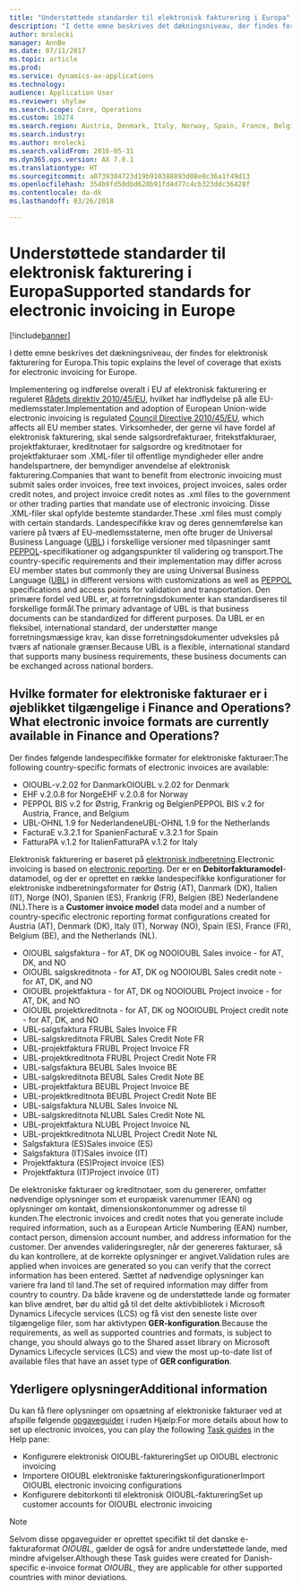 ```yaml
---
title: "Understøttede standarder til elektronisk fakturering i Europa"
description: "I dette emne beskrives det dækningsniveau, der findes for elektronisk fakturering i Microsoft Dynamics 365 for Finance and Operations i det europæiske område."
author: mrolecki
manager: AnnBe
ms.date: 07/11/2017
ms.topic: article
ms.prod: 
ms.service: dynamics-ax-applications
ms.technology: 
audience: Application User
ms.reviewer: shylaw
ms.search.scope: Core, Operations
ms.custom: 10274
ms.search.region: Austria, Denmark, Italy, Norway, Spain, France, Belgium, Netherlands
ms.search.industry: 
ms.author: mrolecki
ms.search.validFrom: 2016-05-31
ms.dyn365.ops.version: AX 7.0.1
ms.translationtype: HT
ms.sourcegitcommit: a0739304723d19b910388893d08e8c36a1f49d13
ms.openlocfilehash: 354b9fd50dbd628b91fd4d77c4cb323ddc36428f
ms.contentlocale: da-dk
ms.lasthandoff: 03/26/2018

---
```


# <a name="supported-standards-for-electronic-invoicing-in-europe"></a><span data-ttu-id="8ae0b-103">Understøttede standarder til elektronisk fakturering i Europa</span><span class="sxs-lookup"><span data-stu-id="8ae0b-103">Supported standards for electronic invoicing in Europe</span></span>

[!include[banner](../includes/banner.md)]


<span data-ttu-id="8ae0b-104">I dette emne beskrives det dækningsniveau, der findes for elektronisk fakturering for Europa.</span><span class="sxs-lookup"><span data-stu-id="8ae0b-104">This topic explains the level of coverage that exists for electronic invoicing for Europe.</span></span> 

<span data-ttu-id="8ae0b-105">Implementering og indførelse overalt i EU af elektronisk fakturering er reguleret [Rådets direktiv 2010/45/EU](http://eur-lex.europa.eu/LexUriServ/LexUriServ.do?uri=OJ:L:2010:189:0001:0008:EN:PDF), hvilket har indflydelse på alle EU-medlemsstater.</span><span class="sxs-lookup"><span data-stu-id="8ae0b-105">Implementation and adoption of European Union-wide electronic invoicing is regulated [Council Directive 2010/45/EU](http://eur-lex.europa.eu/LexUriServ/LexUriServ.do?uri=OJ:L:2010:189:0001:0008:EN:PDF), which affects all EU member states.</span></span> <span data-ttu-id="8ae0b-106">Virksomheder, der gerne vil have fordel af elektronisk fakturering, skal sende salgsordrefakturaer, fritekstfakturaer, projektfakturaer, kreditnotaer for salgsordre og kreditnotaer for projektfakturaer som .XML-filer til offentlige myndigheder eller andre handelspartnere, der bemyndiger anvendelse af elektronisk fakturering.</span><span class="sxs-lookup"><span data-stu-id="8ae0b-106">Companies that want to benefit from electronic invoicing must submit sales order invoices, free text invoices, project invoices, sales order credit notes, and project invoice credit notes as .xml files to the government or other trading parties that mandate use of electronic invoicing.</span></span> <span data-ttu-id="8ae0b-107">Disse .XML-filer skal opfylde bestemte standarder.</span><span class="sxs-lookup"><span data-stu-id="8ae0b-107">These .xml files must comply with certain standards.</span></span> <span data-ttu-id="8ae0b-108">Landespecifikke krav og deres gennemførelse kan variere på tværs af EU-medlemsstaterne, men ofte bruger de Universal Business Language ([UBL](https://www.oasis-open.org/committees/tc_home.php?wg_abbrev=ubl)) i forskellige versioner med tilpasninger samt [PEPPOL](http://www.peppol.eu)-specifikationer og adgangspunkter til validering og transport.</span><span class="sxs-lookup"><span data-stu-id="8ae0b-108">The country-specific requirements and their implementation may differ across EU member states but commonly they are using Universal Business Language ([UBL](https://www.oasis-open.org/committees/tc_home.php?wg_abbrev=ubl)) in different versions with customizations as well as [PEPPOL](http://www.peppol.eu) specifications and access points for validation and transportation.</span></span> <span data-ttu-id="8ae0b-109">Den primære fordel ved UBL er, at forretningsdokumenter kan standardiseres til forskellige formål.</span><span class="sxs-lookup"><span data-stu-id="8ae0b-109">The primary advantage of UBL is that business documents can be standardized for different purposes.</span></span> <span data-ttu-id="8ae0b-110">Da UBL er en fleksibel, international standard, der understøtter mange forretningsmæssige krav, kan disse forretningsdokumenter udveksles på tværs af nationale grænser.</span><span class="sxs-lookup"><span data-stu-id="8ae0b-110">Because UBL is a flexible, international standard that supports many business requirements, these business documents can be exchanged across national borders.</span></span>

## <a name="what-electronic-invoice-formats-are-currently-available-in-finance-and-operations"></a><span data-ttu-id="8ae0b-111">Hvilke formater for elektroniske fakturaer er i øjeblikket tilgængelige i Finance and Operations?</span><span class="sxs-lookup"><span data-stu-id="8ae0b-111">What electronic invoice formats are currently available in Finance and Operations?</span></span>

<span data-ttu-id="8ae0b-112">Der findes følgende landespecifikke formater for elektroniske fakturaer:</span><span class="sxs-lookup"><span data-stu-id="8ae0b-112">The following country-specific formats of electronic invoices are available:</span></span>

-   <span data-ttu-id="8ae0b-113">OIOUBL-v.2.02 for Danmark</span><span class="sxs-lookup"><span data-stu-id="8ae0b-113">OIOUBL v.2.02 for Denmark</span></span>
-   <span data-ttu-id="8ae0b-114">EHF v.2.0.8 for Norge</span><span class="sxs-lookup"><span data-stu-id="8ae0b-114">EHF v.2.0.8 for Norway</span></span>
-   <span data-ttu-id="8ae0b-115">PEPPOL BIS v.2 for Østrig, Frankrig og Belgien</span><span class="sxs-lookup"><span data-stu-id="8ae0b-115">PEPPOL BIS v.2 for Austria, France, and Belgium</span></span>
-   <span data-ttu-id="8ae0b-116">UBL-OHNL 1.9 for Nederlandene</span><span class="sxs-lookup"><span data-stu-id="8ae0b-116">UBL-OHNL 1.9 for the Netherlands</span></span>
-   <span data-ttu-id="8ae0b-117">FacturaE v.3.2.1 for Spanien</span><span class="sxs-lookup"><span data-stu-id="8ae0b-117">FacturaE v.3.2.1 for Spain</span></span>
-   <span data-ttu-id="8ae0b-118">FatturaPA v.1.2 for Italien</span><span class="sxs-lookup"><span data-stu-id="8ae0b-118">FatturaPA v.1.2 for Italy</span></span>

<span data-ttu-id="8ae0b-119">Elektronisk fakturering er baseret på [elektronisk indberetning](../../dev-itpro/analytics/general-electronic-reporting.md).</span><span class="sxs-lookup"><span data-stu-id="8ae0b-119">Electronic invoicing is based on [electronic reporting](../../dev-itpro/analytics/general-electronic-reporting.md).</span></span> <span data-ttu-id="8ae0b-120">Der er en **Debitorfakturamodel**-datamodel, og der er oprettet en række landespecifikke konfigurationer for elektroniske indberetningsformater for Østrig (AT), Danmark (DK), Italien (IT), Norge (NO), Spanien (ES), Frankrig (FR), Belgien (BE) Nederlandene (NL).</span><span class="sxs-lookup"><span data-stu-id="8ae0b-120">There is a **Customer invoice model** data model and a number of country-specific electronic reporting format configurations created for Austria (AT), Denmark (DK), Italy (IT), Norway (NO), Spain (ES), France (FR), Belgium (BE), and the Netherlands (NL).</span></span>

-   <span data-ttu-id="8ae0b-121">OIOUBL salgsfaktura - for AT, DK og NO</span><span class="sxs-lookup"><span data-stu-id="8ae0b-121">OIOUBL Sales invoice - for AT, DK, and NO</span></span>
-   <span data-ttu-id="8ae0b-122">OIOUBL salgskreditnota - for AT, DK og NO</span><span class="sxs-lookup"><span data-stu-id="8ae0b-122">OIOUBL Sales credit note - for AT, DK, and NO</span></span>
-   <span data-ttu-id="8ae0b-123">OIOUBL projektfaktura - for AT, DK og NO</span><span class="sxs-lookup"><span data-stu-id="8ae0b-123">OIOUBL Project invoice - for AT, DK, and NO</span></span>
-   <span data-ttu-id="8ae0b-124">OIOUBL projektkreditnota - for AT, DK og NO</span><span class="sxs-lookup"><span data-stu-id="8ae0b-124">OIOUBL Project credit note - for AT, DK, and NO</span></span>
-   <span data-ttu-id="8ae0b-125">UBL-salgsfaktura FR</span><span class="sxs-lookup"><span data-stu-id="8ae0b-125">UBL Sales Invoice FR</span></span>
-   <span data-ttu-id="8ae0b-126">UBL-salgskreditnota FR</span><span class="sxs-lookup"><span data-stu-id="8ae0b-126">UBL Sales Credit Note FR</span></span>
-   <span data-ttu-id="8ae0b-127">UBL-projektfaktura FR</span><span class="sxs-lookup"><span data-stu-id="8ae0b-127">UBL Project Invoice FR</span></span>
-   <span data-ttu-id="8ae0b-128">UBL-projektkreditnota FR</span><span class="sxs-lookup"><span data-stu-id="8ae0b-128">UBL Project Credit Note FR</span></span>
-   <span data-ttu-id="8ae0b-129">UBL-salgsfaktura BE</span><span class="sxs-lookup"><span data-stu-id="8ae0b-129">UBL Sales Invoice BE</span></span>
-   <span data-ttu-id="8ae0b-130">UBL-salgskreditnota BE</span><span class="sxs-lookup"><span data-stu-id="8ae0b-130">UBL Sales Credit Note BE</span></span>
-   <span data-ttu-id="8ae0b-131">UBL-projektfaktura BE</span><span class="sxs-lookup"><span data-stu-id="8ae0b-131">UBL Project Invoice BE</span></span>
-   <span data-ttu-id="8ae0b-132">UBL-projektkreditnota BE</span><span class="sxs-lookup"><span data-stu-id="8ae0b-132">UBL Project Credit Note BE</span></span>
-   <span data-ttu-id="8ae0b-133">UBL-salgsfaktura NL</span><span class="sxs-lookup"><span data-stu-id="8ae0b-133">UBL Sales Invoice NL</span></span>
-   <span data-ttu-id="8ae0b-134">UBL-salgskreditnota NL</span><span class="sxs-lookup"><span data-stu-id="8ae0b-134">UBL Sales Credit Note NL</span></span>
-   <span data-ttu-id="8ae0b-135">UBL-projektfaktura NL</span><span class="sxs-lookup"><span data-stu-id="8ae0b-135">UBL Project Invoice NL</span></span>
-   <span data-ttu-id="8ae0b-136">UBL-projektkreditnota NL</span><span class="sxs-lookup"><span data-stu-id="8ae0b-136">UBL Project Credit Note NL</span></span> 
-   <span data-ttu-id="8ae0b-137">Salgsfaktura (ES)</span><span class="sxs-lookup"><span data-stu-id="8ae0b-137">Sales invoice (ES)</span></span>
-   <span data-ttu-id="8ae0b-138">Salgsfaktura (IT)</span><span class="sxs-lookup"><span data-stu-id="8ae0b-138">Sales invoice (IT)</span></span>
-   <span data-ttu-id="8ae0b-139">Projektfaktura (ES)</span><span class="sxs-lookup"><span data-stu-id="8ae0b-139">Project invoice (ES)</span></span>
-   <span data-ttu-id="8ae0b-140">Projektfaktura (IT)</span><span class="sxs-lookup"><span data-stu-id="8ae0b-140">Project invoice (IT)</span></span>

<span data-ttu-id="8ae0b-141">De elektroniske fakturaer og kreditnotaer, som du genererer, omfatter nødvendige oplysninger som et europæisk varenummer (EAN) og oplysninger om kontakt, dimensionskontonummer og adresse til kunden.</span><span class="sxs-lookup"><span data-stu-id="8ae0b-141">The electronic invoices and credit notes that you generate include required information, such as a European Article Numbering (EAN) number, contact person, dimension account number, and address information for the customer.</span></span> <span data-ttu-id="8ae0b-142">Der anvendes valideringsregler, når der genereres fakturaer, så du kan kontrollere, at de korrekte oplysninger er angivet.</span><span class="sxs-lookup"><span data-stu-id="8ae0b-142">Validation rules are applied when invoices are generated so you can verify that the correct information has been entered.</span></span> <span data-ttu-id="8ae0b-143">Sættet af nødvendige oplysninger kan variere fra land til land.</span><span class="sxs-lookup"><span data-stu-id="8ae0b-143">The set of required information may differ from country to country.</span></span> <span data-ttu-id="8ae0b-144">Da både kravene og de understøttede lande og formater kan blive ændret, bør du altid gå til det delte aktivbibliotek i Microsoft Dynamics Lifecycle services (LCS) og få vist den seneste liste over tilgængelige filer, som har aktivtypen **GER-konfiguration**.</span><span class="sxs-lookup"><span data-stu-id="8ae0b-144">Because the requirements, as well as supported countries and formats, is subject to change, you should always go to the Shared asset library on Microsoft Dynamics Lifecycle services (LCS) and view the most up-to-date list of available files that have an asset type of **GER configuration**.</span></span>

## <a name="additional-information"></a><span data-ttu-id="8ae0b-145">Yderligere oplysninger</span><span class="sxs-lookup"><span data-stu-id="8ae0b-145">Additional information</span></span>
<span data-ttu-id="8ae0b-146">Du kan få flere oplysninger om opsætning af elektroniske fakturaer ved at afspille følgende [opgaveguider](../../fin-and-ops/get-started/help-overview.md#task-guides) i ruden Hjælp:</span><span class="sxs-lookup"><span data-stu-id="8ae0b-146">For more details about how to set up electronic invoices, you can play the following [Task guides](../../fin-and-ops/get-started/help-overview.md#task-guides) in the Help pane:</span></span>

 - <span data-ttu-id="8ae0b-147">Konfigurere elektronisk OIOUBL-fakturering</span><span class="sxs-lookup"><span data-stu-id="8ae0b-147">Set up OIOUBL electronic invoicing</span></span>
 - <span data-ttu-id="8ae0b-148">Importere OIOUBL elektroniske faktureringskonfigurationer</span><span class="sxs-lookup"><span data-stu-id="8ae0b-148">Import OIOUBL electronic invoicing configurations</span></span>
 - <span data-ttu-id="8ae0b-149">Konfigurere debitorkonti til elektronisk OIOUBL-fakturering</span><span class="sxs-lookup"><span data-stu-id="8ae0b-149">Set up customer accounts for OIOUBL electronic invoicing</span></span>

> [!NOTE] 
> <span data-ttu-id="8ae0b-150">Selvom disse opgaveguider er oprettet specifikt til det danske e-fakturaformat *OIOUBL*, gælder de også for andre understøttede lande, med mindre afvigelser.</span><span class="sxs-lookup"><span data-stu-id="8ae0b-150">Although these Task guides were created for Danish-specific e-invoice format *OIOUBL*, they are applicable for other supported countries with minor deviations.</span></span>

